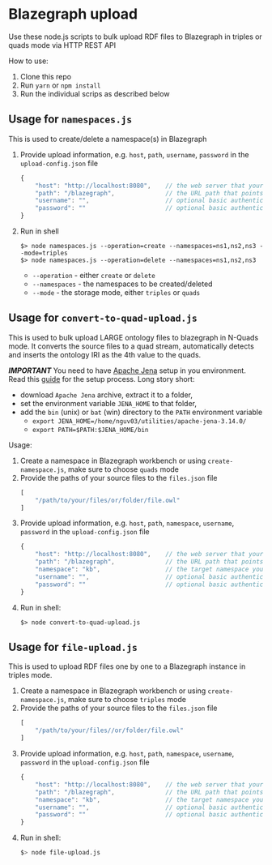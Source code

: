 # Blazegraph upload
Use these node.js scripts to bulk upload RDF files to Blazegraph in triples or quads mode via HTTP REST API

How to use:
1. Clone this repo
1. Run `yarn` or `npm install`
1. Run the individual scrips as described below

## Usage for `namespaces.js`
This is used to create/delete a namespace(s) in Blazegraph

1. Provide upload information, e.g. `host`, `path`, `username`, `password` in the `upload-config.json` file
    ```js
    {
        "host": "http://localhost:8080",    // the web server that your blazegraph is running on
        "path": "/blazegraph",              // the URL path that points to the blazegraph instance
        "username": "",                     // optional basic authentication username
        "password": ""                      // optional basic authentication password
    }
    ```
2. Run in shell
    ```shell
    $> node namespaces.js --operation=create --namespaces=ns1,ns2,ns3 --mode=triples
    $> node namespaces.js --operation=delete --namespaces=ns1,ns2,ns3
    ```
    - `--operation` - either `create` or `delete`
    - `--namespaces` - the namespaces to be created/deleted
    - `--mode` - the storage mode, either `triples` or `quads`


## Usage for `convert-to-quad-upload.js`
This is used to bulk upload LARGE ontology files to blazegraph in N-Quads mode. It converts the source files to a quad stream, automatically detects and inserts the ontology IRI as the 4th value to the quads.

***IMPORTANT*** You need to have [Apache Jena](https://jena.apache.org/download/index.cgi) setup in you environment. Read this [guide](https://jena.apache.org/documentation/tools/index.html) for the setup process. Long story short: 
- download `Apache Jena` archive, extract it to a folder, 
- set the environment variable `JENA_HOME` to that folder,
- add the `bin` (unix) or `bat` (win) directory to the `PATH` environment variable
  - `export JENA_HOME=/home/nguv03/utilities/apache-jena-3.14.0/`
  - `export PATH=$PATH:$JENA_HOME/bin`

Usage:
1. Create a namespace in Blazegraph workbench or using `create-namespace.js`, make sure to choose `quads` mode
1. Provide the paths of your source files to the `files.json` file
    ```js
    [
        "/path/to/your/files/or/folder/file.owl"
    ]
    ```
1. Provide upload information, e.g. `host`, `path`, `namespace`, `username`, `password` in the `upload-config.json` file
    ```js
    {
        "host": "http://localhost:8080",    // the web server that your blazegraph is running on
        "path": "/blazegraph",              // the URL path that points to the blazegraph instance
        "namespace": "kb",                  // the target namespace you created at step 1)
        "username": "",                     // optional basic authentication username
        "password": ""                      // optional basic authentication password
    }
    ```
1. Run in shell: 
    ```shell
    $> node convert-to-quad-upload.js
    ```


## Usage for `file-upload.js`
This is used to upload RDF files one by one to a Blazegraph instance in triples mode.

1. Create a namespace in Blazegraph workbench or using `create-namespace.js`, make sure to choose `triples` mode
1. Provide the paths of your source files to the `files.json` file
    ```js
    [
        "/path/to/your/files//or/folder/file.owl"
    ]
    ```
1. Provide upload information, e.g. `host`, `path`, `namespace`, `username`, `password` in the `upload-config.json` file
    ```js
    {
        "host": "http://localhost:8080",    // the web server that your blazegraph is running on
        "path": "/blazegraph",              // the URL path that points to the blazegraph instance
        "namespace": "kb",                  // the target namespace you created at step 1)
        "username": "",                     // optional basic authentication username
        "password": ""                      // optional basic authentication password
    }
    ```
1. Run in shell: 
    ```bash
    $> node file-upload.js
    ```
